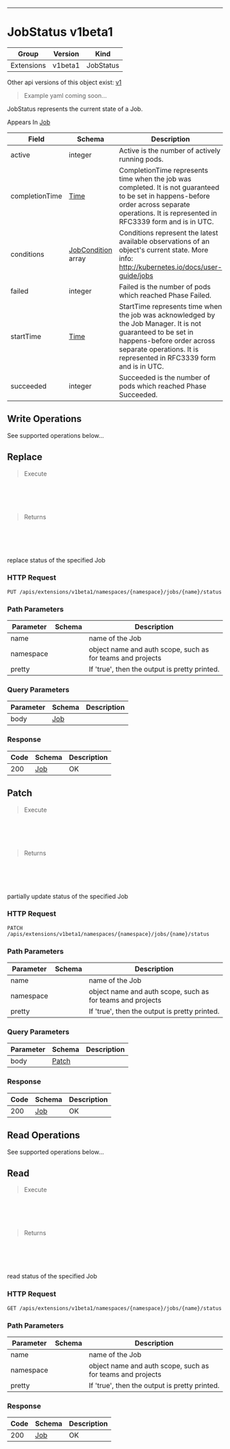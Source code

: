

-----------
# JobStatus v1beta1

Group        | Version     | Kind
------------ | ---------- | -----------
Extensions | v1beta1 | JobStatus





<aside class="notice">Other api versions of this object exist: <a href="#jobstatus-v1">v1</a> </aside>

> Example yaml coming soon...


JobStatus represents the current state of a Job.

<aside class="notice">
Appears In <a href="#job-v1beta1">Job</a> </aside>

Field        | Schema     | Description
------------ | ---------- | -----------
active | integer | Active is the number of actively running pods.
completionTime | [Time](#time-unversioned) | CompletionTime represents time when the job was completed. It is not guaranteed to be set in happens-before order across separate operations. It is represented in RFC3339 form and is in UTC.
conditions | [JobCondition](#jobcondition-v1beta1) array | Conditions represent the latest available observations of an object's current state. More info: http://kubernetes.io/docs/user-guide/jobs
failed | integer | Failed is the number of pods which reached Phase Failed.
startTime | [Time](#time-unversioned) | StartTime represents time when the job was acknowledged by the Job Manager. It is not guaranteed to be set in happens-before order across separate operations. It is represented in RFC3339 form and is in UTC.
succeeded | integer | Succeeded is the number of pods which reached Phase Succeeded.





## <strong>Write Operations</strong>

See supported operations below...

## Replace

> Execute

```shell



```



```yaml



```

> Returns

```shell



```


```yaml



```



replace status of the specified Job

### HTTP Request

`PUT /apis/extensions/v1beta1/namespaces/{namespace}/jobs/{name}/status`

### Path Parameters

Parameter    | Schema     | Description
------------ | ---------- | -----------
name |  | name of the Job
namespace |  | object name and auth scope, such as for teams and projects
pretty |  | If 'true', then the output is pretty printed.

### Query Parameters

Parameter    | Schema     | Description
------------ | ---------- | -----------
body | [Job](#job-v1beta1) | 

### Response

Code         | Schema     | Description
------------ | ---------- | -----------
200 | [Job](#job-v1beta1) | OK


## Patch

> Execute

```shell



```



```yaml



```

> Returns

```shell



```


```yaml



```



partially update status of the specified Job

### HTTP Request

`PATCH /apis/extensions/v1beta1/namespaces/{namespace}/jobs/{name}/status`

### Path Parameters

Parameter    | Schema     | Description
------------ | ---------- | -----------
name |  | name of the Job
namespace |  | object name and auth scope, such as for teams and projects
pretty |  | If 'true', then the output is pretty printed.

### Query Parameters

Parameter    | Schema     | Description
------------ | ---------- | -----------
body | [Patch](#patch-unversioned) | 

### Response

Code         | Schema     | Description
------------ | ---------- | -----------
200 | [Job](#job-v1beta1) | OK



## <strong>Read Operations</strong>

See supported operations below...

## Read

> Execute

```shell



```



```yaml



```

> Returns

```shell



```


```yaml



```



read status of the specified Job

### HTTP Request

`GET /apis/extensions/v1beta1/namespaces/{namespace}/jobs/{name}/status`

### Path Parameters

Parameter    | Schema     | Description
------------ | ---------- | -----------
name |  | name of the Job
namespace |  | object name and auth scope, such as for teams and projects
pretty |  | If 'true', then the output is pretty printed.


### Response

Code         | Schema     | Description
------------ | ---------- | -----------
200 | [Job](#job-v1beta1) | OK




